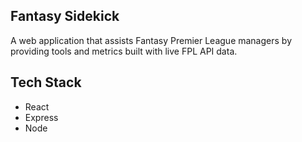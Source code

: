 ## Fantasy Sidekick
A web application that assists Fantasy Premier League managers by providing tools and metrics built with live FPL API data.

 ## Tech Stack
 - React
 - Express
 - Node